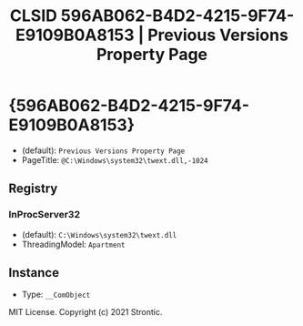 ﻿---
title: "CLSID 596AB062-B4D2-4215-9F74-E9109B0A8153 | Previous Versions Property Page"
excerpt: What is COM-Object CLSID 596AB062-B4D2-4215-9F74-E9109B0A8153?
---

# {596AB062-B4D2-4215-9F74-E9109B0A8153}

* (default): `Previous Versions Property Page`
* PageTitle: `@C:\Windows\system32\twext.dll,-1024`

## Registry


### InProcServer32

* (default): `C:\Windows\system32\twext.dll`
* ThreadingModel: `Apartment`

## Instance

* Type: `__ComObject`

MIT License. Copyright (c) 2021 Strontic.


